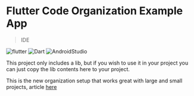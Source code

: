 # Flutter Code Organization Example App

> IDE

![flutter](https://img.shields.io/badge/Flutter-1.12.13+hotfix.5-blue)
![Dart](https://img.shields.io/badge/Dart-2.7.0-orange)
![AndroidStudio](https://img.shields.io/badge/AndroidStudio-3.5.3-green)

This project only includes a lib, but if you wish to use it in your project you can just copy the lib contents here to your project.

This is the new organization setup that works great with large and small projects, article [here](https://medium.com/flutter-community/flutter-code-organization-revised-b09ad5cef7f6)
